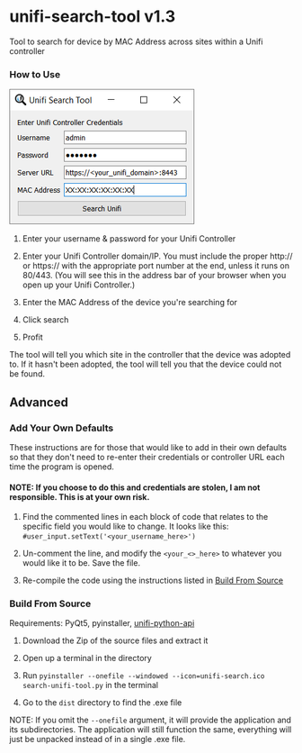 # unifi-search-tool v1.3
Tool to search for device by MAC Address across sites within a Unifi controller

### How to Use

![example](https://raw.githubusercontent.com/Crypto-Spartan/unifi-search-tool/master/screenshots/example.png "example")

1. Enter your username & password for your Unifi Controller

2. Enter your Unifi Controller domain/IP. You must include the proper http:// or https:// with the appropriate port number at the end, unless it runs on 80/443. (You will see this in the address bar of your browser when you open up your Unifi Controller.)

3. Enter the MAC Address of the device you're searching for

4. Click search

5. Profit

The tool will tell you which site in the controller that the device was adopted to. If it hasn't been adopted, the tool will tell you that the device could not be found.

## **Advanced**

### Add Your Own Defaults

These instructions are for those that would like to add in their own defaults so that they don't need to re-enter their credentials or controller URL each time the program is opened.

#### NOTE: If you choose to do this and credentials are stolen, I am not responsible. This is at your own risk.

1. Find the commented lines in each block of code that relates to the specific field you would like to change. It looks like this: ```#user_input.setText('<your_username_here>')```

2. Un-comment the line, and modify the `<your_<>_here>` to whatever you would like it to be. Save the file.

3. Re-compile the code using the instructions listed in [Build From Source](#build-from-source)

### Build From Source

Requirements: PyQt5, pyinstaller, [unifi-python-api](https://github.com/r4mmer/unifi_python_api)

1. Download the Zip of the source files and extract it

2. Open up a terminal in the directory

3. Run ```pyinstaller --onefile --windowed --icon=unifi-search.ico search-unifi-tool.py``` in the terminal

4. Go to the ```dist``` directory to find the .exe file

NOTE: If you omit the ```--onefile``` argument, it will provide the application and its subdirectories. The application will still function the same, everything will just be unpacked instead of in a single .exe file.